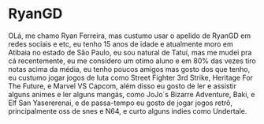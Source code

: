 # RyanGD
OLá, me chamo Ryan Ferreira, mas custumo usar o apelido de RyanGD em redes sociais e etc, eu tenho 15 anos de idade e atualmente moro em Atibaia no estado de São Paulo, eu sou natural de Tatuí, mas me mudei pra cá recentemente, eu me considero um otimo aluno e em 80% das vezes tiro notas acima da média, eu tenho poucos amigos mas gosto dos que tenho, eu custumo jogar jogos de luta como Street Fighter 3rd Strike, Heritage For The Future, e Marvel VS Capcom, além disso eu gosto de ler e assistir alguns animes e ler alguns mangás, como JoJo´s Bizarre Adventure, Baki, e Elf San Yasererenai, e de passa-tempo eu gosto de jogar jogos retrô, principalmente oss de snes e N64, e curto alguns indies como Undertale.
